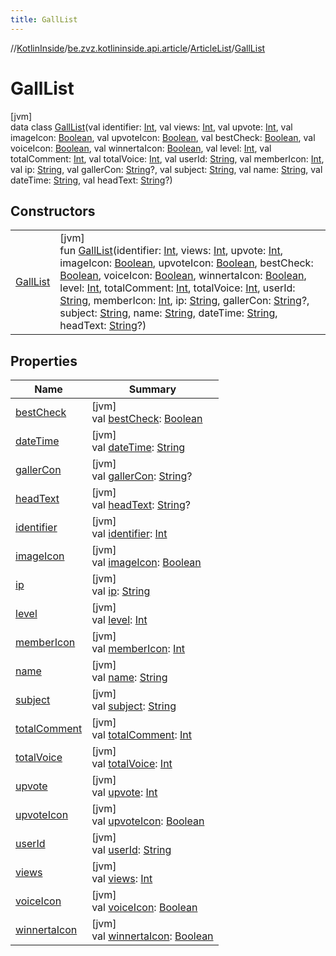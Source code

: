 ```yaml
---
title: GallList
---
```

//[KotlinInside](../../../../index.html)/[be.zvz.kotlininside.api.article](../../index.html)/[ArticleList](../index.html)/[GallList](index.html)



# GallList



[jvm]\
data class [GallList](index.html)(val identifier: [Int](https://kotlinlang.org/api/latest/jvm/stdlib/kotlin/-int/index.html), val views: [Int](https://kotlinlang.org/api/latest/jvm/stdlib/kotlin/-int/index.html), val upvote: [Int](https://kotlinlang.org/api/latest/jvm/stdlib/kotlin/-int/index.html), val imageIcon: [Boolean](https://kotlinlang.org/api/latest/jvm/stdlib/kotlin/-boolean/index.html), val upvoteIcon: [Boolean](https://kotlinlang.org/api/latest/jvm/stdlib/kotlin/-boolean/index.html), val bestCheck: [Boolean](https://kotlinlang.org/api/latest/jvm/stdlib/kotlin/-boolean/index.html), val voiceIcon: [Boolean](https://kotlinlang.org/api/latest/jvm/stdlib/kotlin/-boolean/index.html), val winnertaIcon: [Boolean](https://kotlinlang.org/api/latest/jvm/stdlib/kotlin/-boolean/index.html), val level: [Int](https://kotlinlang.org/api/latest/jvm/stdlib/kotlin/-int/index.html), val totalComment: [Int](https://kotlinlang.org/api/latest/jvm/stdlib/kotlin/-int/index.html), val totalVoice: [Int](https://kotlinlang.org/api/latest/jvm/stdlib/kotlin/-int/index.html), val userId: [String](https://kotlinlang.org/api/latest/jvm/stdlib/kotlin/-string/index.html), val memberIcon: [Int](https://kotlinlang.org/api/latest/jvm/stdlib/kotlin/-int/index.html), val ip: [String](https://kotlinlang.org/api/latest/jvm/stdlib/kotlin/-string/index.html), val gallerCon: [String](https://kotlinlang.org/api/latest/jvm/stdlib/kotlin/-string/index.html)?, val subject: [String](https://kotlinlang.org/api/latest/jvm/stdlib/kotlin/-string/index.html), val name: [String](https://kotlinlang.org/api/latest/jvm/stdlib/kotlin/-string/index.html), val dateTime: [String](https://kotlinlang.org/api/latest/jvm/stdlib/kotlin/-string/index.html), val headText: [String](https://kotlinlang.org/api/latest/jvm/stdlib/kotlin/-string/index.html)?)



## Constructors


| | |
|---|---|
| [GallList](-gall-list.html) | [jvm]<br>fun [GallList](-gall-list.html)(identifier: [Int](https://kotlinlang.org/api/latest/jvm/stdlib/kotlin/-int/index.html), views: [Int](https://kotlinlang.org/api/latest/jvm/stdlib/kotlin/-int/index.html), upvote: [Int](https://kotlinlang.org/api/latest/jvm/stdlib/kotlin/-int/index.html), imageIcon: [Boolean](https://kotlinlang.org/api/latest/jvm/stdlib/kotlin/-boolean/index.html), upvoteIcon: [Boolean](https://kotlinlang.org/api/latest/jvm/stdlib/kotlin/-boolean/index.html), bestCheck: [Boolean](https://kotlinlang.org/api/latest/jvm/stdlib/kotlin/-boolean/index.html), voiceIcon: [Boolean](https://kotlinlang.org/api/latest/jvm/stdlib/kotlin/-boolean/index.html), winnertaIcon: [Boolean](https://kotlinlang.org/api/latest/jvm/stdlib/kotlin/-boolean/index.html), level: [Int](https://kotlinlang.org/api/latest/jvm/stdlib/kotlin/-int/index.html), totalComment: [Int](https://kotlinlang.org/api/latest/jvm/stdlib/kotlin/-int/index.html), totalVoice: [Int](https://kotlinlang.org/api/latest/jvm/stdlib/kotlin/-int/index.html), userId: [String](https://kotlinlang.org/api/latest/jvm/stdlib/kotlin/-string/index.html), memberIcon: [Int](https://kotlinlang.org/api/latest/jvm/stdlib/kotlin/-int/index.html), ip: [String](https://kotlinlang.org/api/latest/jvm/stdlib/kotlin/-string/index.html), gallerCon: [String](https://kotlinlang.org/api/latest/jvm/stdlib/kotlin/-string/index.html)?, subject: [String](https://kotlinlang.org/api/latest/jvm/stdlib/kotlin/-string/index.html), name: [String](https://kotlinlang.org/api/latest/jvm/stdlib/kotlin/-string/index.html), dateTime: [String](https://kotlinlang.org/api/latest/jvm/stdlib/kotlin/-string/index.html), headText: [String](https://kotlinlang.org/api/latest/jvm/stdlib/kotlin/-string/index.html)?) |


## Properties


| Name | Summary |
|---|---|
| [bestCheck](best-check.html) | [jvm]<br>val [bestCheck](best-check.html): [Boolean](https://kotlinlang.org/api/latest/jvm/stdlib/kotlin/-boolean/index.html) |
| [dateTime](date-time.html) | [jvm]<br>val [dateTime](date-time.html): [String](https://kotlinlang.org/api/latest/jvm/stdlib/kotlin/-string/index.html) |
| [gallerCon](galler-con.html) | [jvm]<br>val [gallerCon](galler-con.html): [String](https://kotlinlang.org/api/latest/jvm/stdlib/kotlin/-string/index.html)? |
| [headText](head-text.html) | [jvm]<br>val [headText](head-text.html): [String](https://kotlinlang.org/api/latest/jvm/stdlib/kotlin/-string/index.html)? |
| [identifier](identifier.html) | [jvm]<br>val [identifier](identifier.html): [Int](https://kotlinlang.org/api/latest/jvm/stdlib/kotlin/-int/index.html) |
| [imageIcon](image-icon.html) | [jvm]<br>val [imageIcon](image-icon.html): [Boolean](https://kotlinlang.org/api/latest/jvm/stdlib/kotlin/-boolean/index.html) |
| [ip](ip.html) | [jvm]<br>val [ip](ip.html): [String](https://kotlinlang.org/api/latest/jvm/stdlib/kotlin/-string/index.html) |
| [level](level.html) | [jvm]<br>val [level](level.html): [Int](https://kotlinlang.org/api/latest/jvm/stdlib/kotlin/-int/index.html) |
| [memberIcon](member-icon.html) | [jvm]<br>val [memberIcon](member-icon.html): [Int](https://kotlinlang.org/api/latest/jvm/stdlib/kotlin/-int/index.html) |
| [name](name.html) | [jvm]<br>val [name](name.html): [String](https://kotlinlang.org/api/latest/jvm/stdlib/kotlin/-string/index.html) |
| [subject](subject.html) | [jvm]<br>val [subject](subject.html): [String](https://kotlinlang.org/api/latest/jvm/stdlib/kotlin/-string/index.html) |
| [totalComment](total-comment.html) | [jvm]<br>val [totalComment](total-comment.html): [Int](https://kotlinlang.org/api/latest/jvm/stdlib/kotlin/-int/index.html) |
| [totalVoice](total-voice.html) | [jvm]<br>val [totalVoice](total-voice.html): [Int](https://kotlinlang.org/api/latest/jvm/stdlib/kotlin/-int/index.html) |
| [upvote](upvote.html) | [jvm]<br>val [upvote](upvote.html): [Int](https://kotlinlang.org/api/latest/jvm/stdlib/kotlin/-int/index.html) |
| [upvoteIcon](upvote-icon.html) | [jvm]<br>val [upvoteIcon](upvote-icon.html): [Boolean](https://kotlinlang.org/api/latest/jvm/stdlib/kotlin/-boolean/index.html) |
| [userId](user-id.html) | [jvm]<br>val [userId](user-id.html): [String](https://kotlinlang.org/api/latest/jvm/stdlib/kotlin/-string/index.html) |
| [views](views.html) | [jvm]<br>val [views](views.html): [Int](https://kotlinlang.org/api/latest/jvm/stdlib/kotlin/-int/index.html) |
| [voiceIcon](voice-icon.html) | [jvm]<br>val [voiceIcon](voice-icon.html): [Boolean](https://kotlinlang.org/api/latest/jvm/stdlib/kotlin/-boolean/index.html) |
| [winnertaIcon](winnerta-icon.html) | [jvm]<br>val [winnertaIcon](winnerta-icon.html): [Boolean](https://kotlinlang.org/api/latest/jvm/stdlib/kotlin/-boolean/index.html) |

